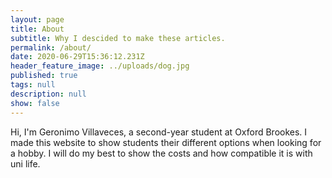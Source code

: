 ```yaml
---
layout: page
title: About
subtitle: Why I descided to make these articles.
permalink: /about/
date: 2020-06-29T15:36:12.231Z
header_feature_image: ../uploads/dog.jpg
published: true
tags: null
description: null
show: false
---
```

Hi, I'm Geronimo Villaveces, a second-year student at Oxford Brookes. I made this website to show students their different options when looking for a hobby. I will do my best to show the costs and how compatible it is with uni life.